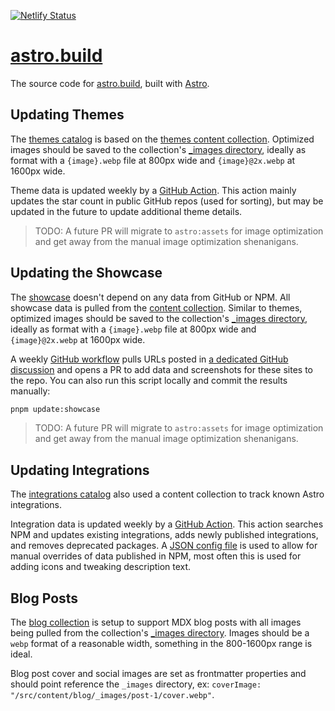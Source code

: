 [![Netlify Status](https://api.netlify.com/api/v1/badges/3442658e-265e-48ac-b3bc-e270853129c8/deploy-status)](https://app.netlify.com/sites/astro-build/deploys)

# [astro.build](https://astro.build)

The source code for [astro.build](https://astro.build), built with [Astro](https://github.com/withastro/astro).

## Updating Themes

The [themes catalog](https://astro.build/themes) is based on the [themes content collection](/src/content/themes/). Optimized images should be saved to the collection's [\_images directory](/src/content/themes/_images/), ideally as format with a `{image}.webp` file at 800px wide and `{image}@2x.webp` at 1600px wide.

Theme data is updated weekly by a [GitHub Action](/.github/workflows/weekly.yaml). This action mainly updates the star count in public GitHub repos (used for sorting), but may be updated in the future to update additional theme details.

> TODO: A future PR will migrate to `astro:assets` for image optimization and get away from the manual image optimization shenanigans.

## Updating the Showcase

The [showcase](https://astro.build/showcase) doesn't depend on any data from GitHub or NPM. All showcase data is pulled from the [content collection](/src/content/showcase/). Similar to themes, optimized images should be saved to the collection's [\_images directory](/src/content/showcase/_images/), ideally as format with a `{image}.webp` file at 800px wide and `{image}@2x.webp` at 1600px wide.

A weekly [GitHub workflow](/.github/workflows/weekly.yaml) pulls URLs posted in [a dedicated GitHub discussion](https://github.com/withastro/roadmap/discussions/521) and opens a PR to add data and screenshots for these sites to the repo. You can also run this script locally and commit the results manually:

```sh
pnpm update:showcase
```

> TODO: A future PR will migrate to `astro:assets` for image optimization and get away from the manual image optimization shenanigans.

## Updating Integrations

The [integrations catalog](https://atsro.build/integrations) also used a content collection to track known Astro integrations.

Integration data is updated weekly by a [GitHub Action](/.github/workflows/weekly.yaml). This action searches NPM and updates existing integrations, adds newly published integrations, and removes deprecated packages. A [JSON config file](/scripts/integrations.json) is used to allow for manual overrides of data published in NPM, most often this is used for adding icons and tweaking description text.

## Blog Posts

The [blog collection](/src/content/blog/) is setup to support MDX blog posts with all images being pulled from the collection's [\_images directory](/src/content/blog/_images/). Images should be a `webp` format of a reasonable width, something in the 800-1600px range is ideal.

Blog post cover and social images are set as frontmatter properties and should point reference the `_images` directory, ex: `coverImage: "/src/content/blog/_images/post-1/cover.webp"`.
